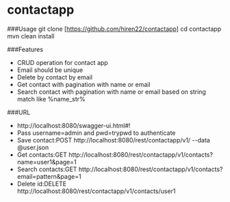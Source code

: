 # contactapp

###Usage
git clone [https://github.com/hiren22/contactapp]
cd contactapp
mvn clean install

###Features
* CRUD operation for contact app
* Email should be unique
* Delete by contact by email
* Get contact with pagination with name or email 
* Search contact with pagination with name or email based on string match like %name_str%

###URL
* http://localhost:8080/swagger-ui.html#!
* Pass username=admin and pwd=trypwd to authenticate
* Save contact:POST http://localhost:8080/rest/contactapp/v1/  --data @user.json
* Get contacts:GET http://localhost:8080/rest/contactapp/v1/contacts?name=user1&page=1
* Search contacts:GET http://localhost:8080/rest/contactapp/v1/contacts?email=pattern&page=1
* Delete id:DELETE http://localhost:8080/rest/contactapp/v1/contacts/user1
